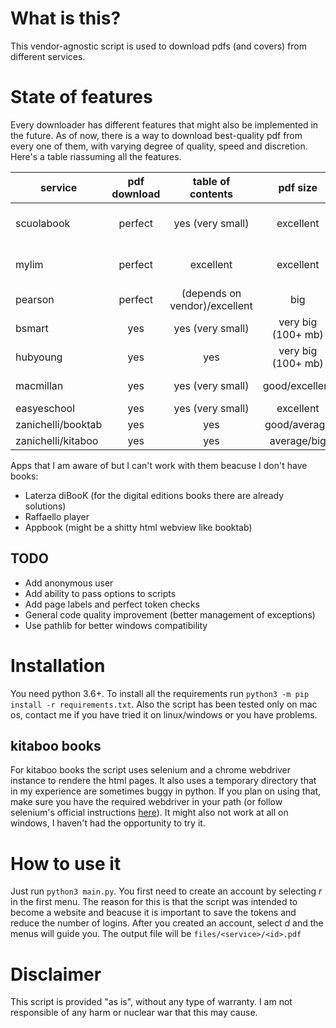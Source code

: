 # What is this?
This vendor-agnostic script is used to download pdfs (and covers) from different services.
# State of features
Every downloader has different features that might also be implemented in the future. As of now, there is a way to download best-quality pdf from every one of them, with varying degree of quality, speed and discretion. Here's a table riassuming all the features.

| service | pdf download | table of contents | pdf size | max logins | page labels | login expire | cover |
| ------- | :----------: | :---------------: | :------: | :--------: | :---------: | :----------: | :---: |
| scuolabook | perfect | yes (very small) | excellent | very restrictive | not yet/depends on vendor | never | yes |
| mylim | perfect | excellent | excellent | no | not yet/depends on vendor | ? | yes |
| pearson | perfect | (depends on vendor)/excellent | big | no | no/depends on vendor | never/? | yes |
| bsmart | yes | yes (very small) | very big (100+ mb) | no | not yet | ? | yes |
| hubyoung | yes | yes | very big (100+ mb) | no | not yet | ? | yes |
| macmillan | yes | yes (very small) | good/excellent | no/1token4ever | no | never | not yet |
| easyeschool | yes | yes (very small) | excellent | no/1token4ever | no | never | yes |
| zanichelli/booktab | yes | yes | good/average | yes | not yet | never | yes |
| zanichelli/kitaboo | yes | yes | average/big | yes | not yet | never | yes |

Apps that I am aware of but I can't work with them beacuse I don't have books:
 - Laterza diBooK (for the digital editions books there are already solutions)
 - Raffaello player
 - Appbook (might be a shitty html webview like booktab)

## TODO
 - Add anonymous user
 - Add ability to pass options to scripts
 - Add page labels and perfect token checks
 - General code quality improvement (better management of exceptions)
 - Use pathlib for better windows compatibility

# Installation
You need python 3.6+. To install all the requirements run ```python3 -m pip install -r requirements.txt```. Also the script has been tested only on mac os, contact me if you have tried it on linux/windows or you have problems.
## kitaboo books
For kitaboo books the script uses selenium and a chrome webdriver instance to rendere the html pages. It also uses a temporary directory that in my experience are sometimes buggy in python. If you plan on using that, make sure you have the required webdriver in your path (or follow selenium's official instructions [here](https://pypi.org/project/selenium/)). It might also not work at all on windows, I haven't had the opportunity to try it.
# How to use it
Just run ```python3 main.py```. You first need to create an account by selecting *r* in the first menu. The reason for this is that the script was intended to become a website and beacuse it is important to save the tokens and reduce the number of logins. After you created an account, select *d* and the menus will guide you. The output file will be ```files/<service>/<id>.pdf```
# Disclaimer
This script is provided "as is", without any type of warranty. I am not responsible of any harm or nuclear war that this may cause.